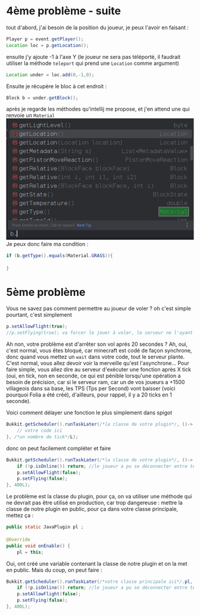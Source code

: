 # 4ème problème - suite
tout d'abord, j'ai besoin de la position du joueur, je peux l'avoir en faisant : 
```java
Player p = event.getPlayer();  
Location loc = p.getLocation();
```
ensuite j'y ajoute -1 à l'axe Y (le joueur ne sera pas téléporté, il faudrait utiliser la méthode `teleport` qui prend une `Location` comme argument)
```java
Location under = loc.add(0,-1,0);
```
Ensuite je récupère le bloc à cet endroit : 
```java
Block b = under.getBlock();
```
après je regarde les méthodes qu'intellij me propose, et j'en attend une qui renvoie un `Material` 
![Image](/Images/Pasted_image_20231129205603.png)
Je peux donc faire ma condition : 
```java
if (b.getType().equals(Material.GRASS)){  
      
}
```

# 5ème problème 
Vous ne savez pas comment permettre au joueur de voler ? oh c'est simple pourtant, c'est simplement 
```java
p.setAllowFlight(true); 
//p.setFlying(true); va forcer le jouer à voler, le serveur ne l'ayant pas authorisé, il se fera kick
```
Ah non, votre problème est d'arrêter son vol après 20 secondes ? Ah, oui, c'est normal, vous êtes bloqué, car minecraft est codé de façon synchrone, donc quand vous mettez un `wait` dans votre code, tout le serveur plante. C'est normal, vous allez devoir voir la merveille qu'est l'asynchrone…
Pour faire simple, vous allez dire au serveur d'exécuter une fonction après X tick (oui, en tick, non en seconde, ce qui est pénible lorsqu'une opération a besoin de précision, car si le serveur ram, car un de vos joueurs a +1500 villageois dans sa base, les TPS (Tps per Second) vont baisser (voici pourquoi Folia a été créé), d'ailleurs, pour rappel, il y a 20 ticks en 1 seconde).

Voici comment délayer une fonction le plus simplement dans spigot 
```java
Bukkit.getScheduler().runTaskLater(/*la classe de votre plugin*/, ()-> {  
    // votre code ici  
}, /*un nombre de tick*/L);
```
donc on peut facilement compléter et faire 
```java
Bukkit.getScheduler().runTaskLater(/*la classe de votre plugin*/, ()-> {  
    if (!p.isOnline()) return; //le joueur a pu se déconnecter entre temps  
    p.setAllowFlight(false);  
    p.setFlying(false);  
}, 400L);
```
Le problème est la classe du plugin, pour ça, on va utiliser une méthode qui ne devrait pas être utilisé en production, car trop dangereuse : mettre la classe de notre plugin en public, pour ça dans votre classe principale, mettez ça : 
```java
public static JavaPlugin pl ;  
  
@Override  
public void onEnable() {  
    pl = this;
```
Oui, ont créé une variable contenant la classe de notre plugin et on la met en public.
Mais du coup, on peut faire : 
```java  
Bukkit.getScheduler().runTaskLater(/*votre classe principale ici*/.pl, ()-> { 
    if (!p.isOnline()) return; //le joueur a pu se déconnecter entre temps  
    p.setAllowFlight(false);  
    p.setFlying(false);  
}, 400L);
```

#